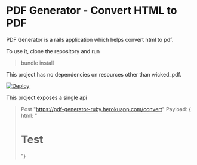 # PDF Generator - Convert HTML to PDF

PDF Generator is a rails application which helps convert html to pdf. 

To use it, clone the repository and run 
> bundle install

This project has no dependencies on resources other than wicked_pdf. 

[![Deploy](https://www.herokucdn.com/deploy/button.svg)](https://heroku.com/deploy)

This project exposes a single api

> Post "https://pdf-generator-ruby.herokuapp.com/convert"
> Payload: { html: "<html><h1>Test</h1></html>"}

